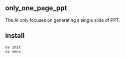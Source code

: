 ## only_one_page_ppt
The AI only focuses on generating a single slide of PPT.

## install
```shell
uv init
uv venv
```
